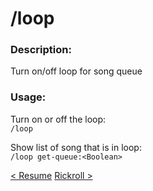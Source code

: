 # /loop

### Description:
Turn on/off loop for song queue<br>

### Usage:
Turn on or off the loop:<br>
`/loop`<br>

Show list of song that is in loop:<br>
`/loop get-queue:<Boolean>`<br>

<a class="button prev" href="/#/commands/musiccommands/resume" role="button">< Resume</a>
<a class="button next" href="/#/commands/musiccommands/rickroll" role="button">Rickroll ></a>